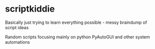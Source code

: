 # scriptkiddie


Basically just trying to learn everything possible - messy braindump of script ideas

Random scripts focusing mainly on python PyAutoGUI and other system automations



